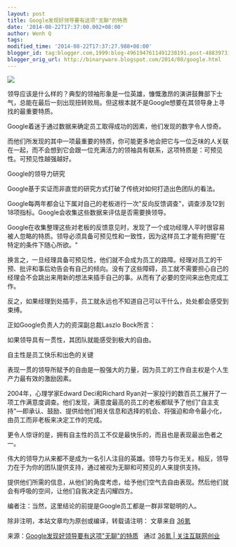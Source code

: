 ```yaml
---
layout: post
title: Google发现好领导要有这项"无聊"的特质
date: '2014-08-22T17:37:00.002+08:00'
author: Wenh Q
tags:
modified_time: '2014-08-22T17:37:27.988+08:00'
blogger_id: tag:blogger.com,1999:blog-4961947611491238191.post-4883973125564236881
blogger_orig_url: http://binaryware.blogspot.com/2014/08/google.html
---
```


![](https://images-blogger-opensocial.googleusercontent.com/gadgets/proxy?url=http%3A%2F%2Fa.36krcnd.com%2Fphoto%2F2014%2Fad8395309336764672e73c41149dcccc.jpg&container=blogger&gadget=a&rewriteMime=image%2F*)

领导应该是什么样的？典型的领袖形象是一位英雄，慷慨激昂的演讲鼓舞部下士气，总能在最后一刻出现扭转败局。但这根本就不是Google想要在其领导身上寻找的最重要特质。



Google着迷于通过数据来确定员工取得成功的因素，他们发现的数字令人惊奇。



而他们所发现的其中一项最重要的特质，你可能更多地会把它与一位乏味的人关联在一起，而不会想到它会跟一位充满活力的领袖具有联系，这项特质是：可预见性。可预见性越强越好。



Google的领导力研究



Google基于实证而非直觉的研究方式打破了传统对如何打造出色团队的看法。



Google每两年都会让下属对自己的老板进行一次"反向反馈调查"，调查涉及12到18项指标。Google会收集这些数据来评估是否需要换领导。



Google在收集整理这些对老板的反馈意见时，发现了一个成功经理人平时很容易被人忽略的特质。领导必须具备可预见性和一致性，因为这样员工才能有把握"在特定的条件下随心所欲。"



换言之，一旦经理具备可预见性，他们就不会成为员工的路障。经理对员工的干预、批评和事后劝告会有自己的倾向。没有了这些障碍，员工就不需要担心自己的经理会不会跳出来用新的想法来插手自己的事。从而有了必要的空间来出色完成工作。



反之，如果经理到处插手，员工就永远也不知道自己可以干什么，处处都会感受到束缚。



正如Google负责人力的资深副总裁Laszlo Bock所言：





如果领导具有一贯性，其团队就能感受到极大的自由。



自主性是员工快乐和出色的关键



表现一贯的领导所赋予的自由是一股强大的力量，因为员工的工作自主权是个人生产力最有效的激励因素。



2004年，心理学家Edward Deci和Richard
Ryan对一家投行的数百员工展开了一项工作满意度调查。他们发现，满意度最高的员工的老板都赋予了他们"自主支持"—即承认、鼓励、提供给他们相关信息和选择的机会、将强迫和命令最小化，由员工而非老板来决定工作的完成。



更令人惊讶的是，拥有自主性的员工不仅是最快乐的，而且也是表现最出色者之一。



伟大的领导力从来都不是成为一名引人注目的英雄。领导力与你无关。相反，领导力在于为你的团队提供支持，通过被视为无聊和可预见的人来提供支持。



提供他们所需的信息，从他们的角度考虑，给予他们空气去自由表现。然后他们就会有呼吸的空间，让他们自我决定去闪耀四方。



编者注：当然，这里结论的前提是Google员工都是一群非常聪明的人。



除非注明，本站文章均为原创或编译，转载请注明： 文章来自
[36氪](http://www.36kr.com/)


来源：[Google发现好领导要有这项"无聊"的特质](http://www.36kr.com/p/214402.html) 
 通过 [36氪 | 关注互联网创业](http://www.36kr.com/)
